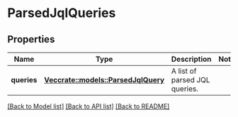 # ParsedJqlQueries

## Properties

Name | Type | Description | Notes
------------ | ------------- | ------------- | -------------
**queries** | [**Vec<crate::models::ParsedJqlQuery>**](ParsedJqlQuery.md) | A list of parsed JQL queries. | 

[[Back to Model list]](../README.md#documentation-for-models) [[Back to API list]](../README.md#documentation-for-api-endpoints) [[Back to README]](../README.md)


